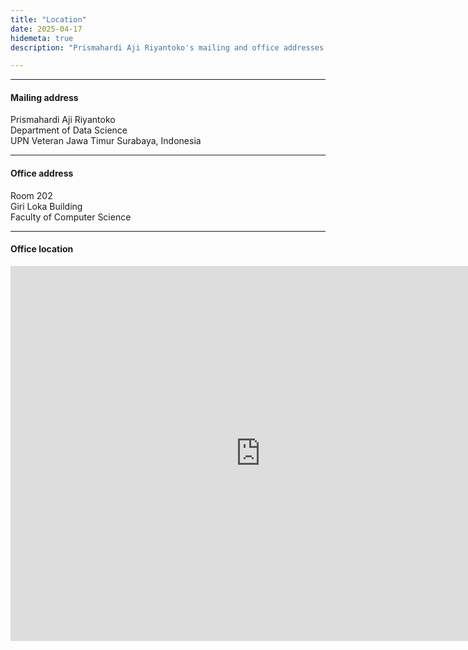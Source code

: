 ```yaml
---
title: "Location"
date: 2025-04-17
hidemeta: true
description: "Prismahardi Aji Riyantoko's mailing and office addresses at the UPN Veteran Jawa Timur"

---
```


---

#### Mailing address

Prismahardi Aji Riyantoko  
Department of Data Science  
UPN Veteran Jawa Timur 
Surabaya, Indonesia

---

#### Office address

Room 202  
Giri Loka Building  
Faculty of Computer Science

---

#### Office location

<iframe src="https://www.google.com/maps/embed?pb=!1m18!1m12!1m3!1d3957.186270497438!2d112.78456657500047!3d-7.3329663926754645!2m3!1f0!2f0!3f0!3m2!1i1024!2i768!4f13.1!3m3!1m2!1s0x2dd7fab85af7f0eb%3A0x100caccfe5a6c29!2sGiri%20Loka%20UPN%20%22Veteran%22%20Jawa%20Timur!5e0!3m2!1sen!2sjp!4v1744886684894!5m2!1sen!2sjp" width="800" height="600" style="border:0;" allowfullscreen="" loading="lazy" referrerpolicy="no-referrer-when-downgrade"></iframe>